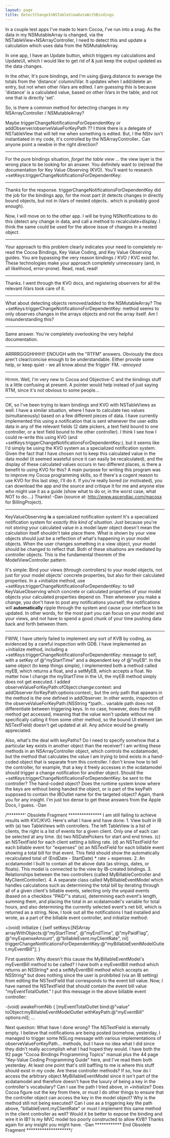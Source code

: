 ```yaml
---
layout: page
title: DetectChangeInNSTableViewDataWithBindings
---
```




In a couple test apps I've made to learn Cocoa,  I've run into a snag.    As the data in my NSMutableArray is changed, via the NSTableView+NSArrayController,  I need to detect this and update a calculation which uses data from the NSMutableArray.

In one app, I have an Update button, which triggers my calculations and UpdateUI, which I would like to get rid of & just keep the output updated as the data changes.

In the other, It's pure bindings, and I'm using @avg.distance to average the totals from the 'distance' column/iVar.  It updates when I add/delete an entry, but not when other iVars are edited.    I am guessing this is because 'distance' is a calculated value, based on other iVars in the table, and not one that is directly 'set'.


So, is there a common method for detecting changes in my NSArrayController / NSMutableArray?

Maybe triggerChangeNotificationsForDependentKey  or   addObserver/observeValueForKeyPath ??    I think there is a delegate of NSTableVIew that will tell me when something is edited.  But, I the NStv isn't instantiated in my code, it's controlled by the NSArrayController..    Can anyone point a newbie in the right direction?

----

For the pure bindings situation, *forget the table view* ... the view layer is the wrong place to be looking for an answer. You definitely want to (re)read the documentation for Key Value Observing (KVO). You'll want to research +setKeys:triggerChangeNotificationsForDependentKey:

----

Thanks for the response.   triggerChangeNotificationsForDependentKey did the job for the bindings app, for the most part (it detects changes in directly bound objects, but not in iVars of nested objects.. which is probably good enough).

Now, I will move on to the other app.   I will be trying NSNotifications to do this (detect any change in data, and call a method to recalculate+display.  I think the same could be used for the above issue of changes in a nested object.

----

Your approach to this problem clearly indicates your need to completely re-read the Cocoa Bindings, Key Value Coding, and Key Value Observing guides. You are bypassing the very reason bindings / KVO / KVC exist for. These technologies make your approach completely unnecessary (and, in all likelihood, error-prone). Read, read, read!

----

Thanks.  I went through the KVO docs, and registering observers for all the relevant iVars took care of it.  

----

What about detecting objects removed/added to the NSMutableArray?  The +setKeys:triggerChangeNotificationsForDependentKey: method seems to only observes changes in the arrays objects and not the array itself. Am I misunderstanding this? 

----

Same answer. You're completely overlooking the very helpful documentation.

----

ARRRRGGGHHHH!! ENOUGH with the "RTFM" answers. Obviously the docs aren't clear/concise enough to be understandable. Either provide some help, or keep quiet - we all know about the friggin' FM.
-*annoyed*

----

Hrmm. Well, I'm very new to Cocoa and Objective-C and the bindings stuff is a little confusing at present. A pointer would help instead of just saying RTM, since it's not obvious to some people...

----

OK, so I've been trying to learn bindings and KVO with NSTableViews as well. I have a similar situation, where I have to calculate two values (simultaneously) based on a few different pieces of data. I have currently implemented this using a notification that is sent whenever the user edits data in any of the relevant fields (2 date pickers, a text field bound to one controller, or a text field bound to the other controller). I think I see how I could re-write this using KVO (and     +setKeys:triggerChangeNotificationsForDependentKey:), but it seems like I'd simply be using the KVO system as a specialized notification system. Given the fact that I have chosen not to keep this calculated value in the data model (it seemed wasteful since it can easily be recalculated), and the display of these calculated values occurs in two different places, is there a benefit to using KVO for this? A main purpose for writing this program was to improve my Cocoa programming skills, so if there's a cogent reason to use KVO for this last step, I'll do it. If you're really bored (or motivated), you can download the app and the source and critique it for me and anyone else who might use it as a guide (show what to do or, in the worst case, what NOT to do....) Thanks! -Dan (source at: http://www.ascendiac.com/macosx for BillingProject).

----

KeyValueObserving **is** a specialized notification system!  It's a specialized notification system for *exactly this kind of situation.*  Just because you're not *storing* your calculated value in a model layer object doesn't mean the calculation itself shouldn't take place there.  What is shown by your view objects should just be a reflection of what's happening in your model objects.  When the user changes something in a view object, your model should be changed to reflect that.  Both of these situations are mediated by controller objects.  This is the fundamental theorem of the ModelViewController pattern.

It's simple:  Bind your views (through controllers) to your model objects, not just for your model objects' concrete properties, but also for their calculated properties.  In a     +initialize method, use     +setKeys:triggerChangeNotificationsForDependentKey: to tell KeyValueObserving which concrete or calculated properties of your model objects your calculated properties depend on.  Then whenever you make a change, you don't have to post any notifications yourself; the notifications will **automatically** ripple through the system and cause your interface to be updated.  In other words, for the most part you can focus on your model and your views, and not have to spend a good chunk of your time pushing data back and forth between them.

----
FWIW, I have utterly failed to implement any sort of KVB by coding, as evidenced by a careful inspection with GDB. I have implemented an     +initialize method, including a     +setKeys:triggerChangeNotificationsForDependentKey: message to self, with a setKey of @"myStartTime" and a dependent key of @"myEB". In the same object (to keep things simple), I implemented both a method called myEB, which returns a float, and a setMyEB, which accepts a float. No matter how I change the myStartTime in the UI, the myEB method simply does not get executed. I added observeValueForKeyPath:ofObject:change:context: and addObserver:forKeyPath:options:context:, but the only path that appears in the method is the one defined in addObserver. In other words, inspection of the observeValueForKeyPath:(NSString *)path... variable path does not differentiate between triggering keys. In no case, however, does the myEB method get accessed, meaning that the value won't update without me specifically calling it from some other method, so the bound UI element (an NSTextField) doesn't get updated at all. Any advice would be greatly appreciated.

Also, what's the deal with keyPaths? Do I need to specify somehow that a particular key exists in another object than the receiver? I am writing these methods in an NSArrayController object, which controls the xcdatamodel, but the method that calculates the value I am trying to bind exists in a hand-coded object that is separate from this controller. I don't know how to tell the controller, for example, that a key it freely accesses in the xcdatamodel should trigger a change notification for another object. Should the     +setKeys:triggerChangeNotificationsForDependentKey: be sent to the controller? The hand-coded object? Does the runtime system know where the keys are without being handed the object, or is part of the keyPath supposed to contain the IBOutlet name for the targeted object? Again, thank you for any insight. I'm just too dense to get these answers from the Apple Docs, I guess. -Dan

/********' Obsolete Fragment ***************
I am still failing to achieve results with KVC/KVO. Here's what I have and have done: 1. View built in IB with (a) two TableViews with controllers. The left TableView is a list of clients, the right is a list of events for a given client. Only one of each can be selected at any time. (b) two NSDatePickers for start and end times. (c) an NSTextField for each client setting a billing rate. (d) an NSTextField for each billable event for "expenses" (e) an NSTextField for each billable event showing a total bill for that event. This field should show the automatically recalculated total of (EndDate - StartDate) * rate + expenses. 2. An xcdatamodel I built to contain all the above data (as strings, dates, or floats). This model is connected to the view by IB-created bindings. 3. Relationships between the two controllers (called MyBillableController and MyClientController). 4. A separate class called MyBillableEventModel which handles calculations such as determining the total bill by iterating through all of a given client's billable events, selecting only the unpaid events (based on a checkbox "PAID"'s status), determining each event's length, summing them, and placing the total in an xcdatamodel's variable for total hours, and also determining the currently selected event's net bill, which is returned as a string.
Now, I took out all the notifications I had installed and wrote, as a part of the billable event controller, and initialize method:
    
+(void) initialize
{
	[self setKeys:[NSArray arrayWithObjects:@"myStartTime", @"myEndTime", @"myPaidFlag", @"myExpenseAmount", @"billableEvent.myClientRate", nil]
	triggerChangeNotificationsForDependentKey:@"myBillableEventModelOutlet.myEventBill"];
}

First question: Why doesn't this cause the MyBillableEventModel's myEventBill method to be called? I have both a myEventBill method which returns an NSString* and a setMyEventBill method which accepts an NSString* but does nothing since the user is prohibited (via an IB setting) from editing the NSTextField that corresponds to the event bill value. Now, I have named the NSTextField that should contain the event bill value "myEventTotalOutlet." I put this message in the above billable event controller:
    
-(void) awakeFromNib
{
	[myEventTotalOutlet bind:@"value"
          toObject:myBillableEventModelOutlet
          withKeyPath:@"myEventBill"
          options:nil];
...

Next question: What have I done wrong? The NSTextField is eternally empty. I believe that notifications are being posted (somehow, yesterday, I managed to trigger some NSLog message with various implementations of observeValueForKeyPath... methods, but I have no idea what I did since they didn't really accomplish what I had hoped they would. I have both the 92 page "Cocoa Bindings Programming Topics" manual plus the 44 page "Key-Value Coding Programming Guide" here, and I've read them both yesterday. At least one point that's still baffling to me is where this stuff should exist in my code. Are these controller methods? If so, how do I access the arbitrary object MyBillableEventModel since it isn't part of the xcdatamodel and therefore doesn't have the luxury of being a key in the controller's vocabulary? Can I use the path I tried above, in +initialize? Does Cocoa figure out the key from there, or must I do other things to ensure that the controller object can access the key in the model object? Why is the method still not being executed? Can I use as a triggering key the path above, "billableEvent.myClientRate" or must I implement this same method in the client controller as well? Would it be better to expose the binding and wire it in IB? Is my MVC model too poorly constructed to allow KVB? Thanks again for any insight you might have. -Dan
************ End Obsolete Fragment ********************/

